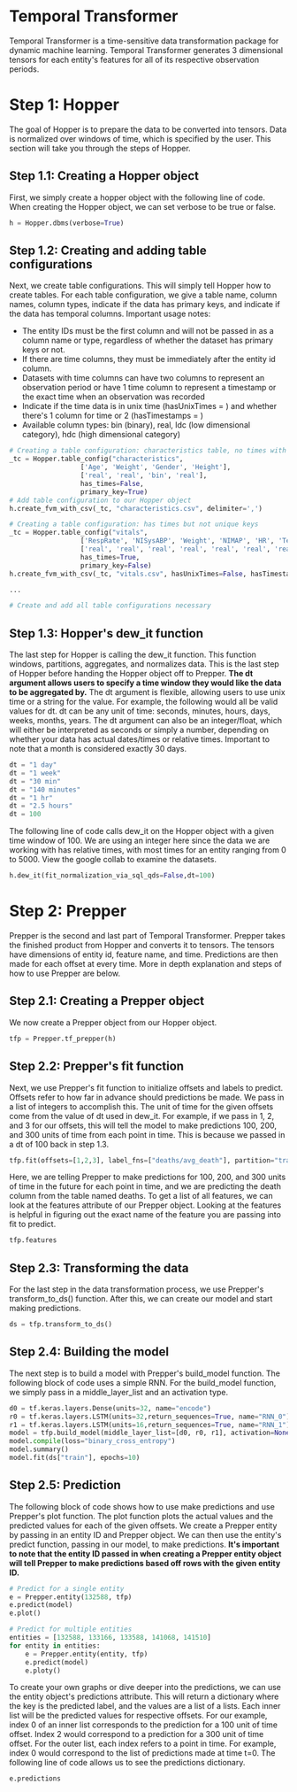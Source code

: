# Temporal Transformer

Temporal Transformer is a time-sensitive data transformation package for dynamic machine learning. Temporal Transformer generates 3 dimensional tensors for each entity's features for all of its respective observation periods.

# Step 1: Hopper

The goal of Hopper is to prepare the data to be converted into tensors. Data is normalized over windows of time, which is specified by the user. This section will take you through the steps of Hopper.

## Step 1.1: Creating a Hopper object

First, we simply create a hopper object with the following line of code. When creating the Hopper object, we can set verbose to be true or false.
```python
h = Hopper.dbms(verbose=True)
```

## Step 1.2: Creating and adding table configurations

Next, we create table configurations. This will simply tell Hopper how to create tables. For each table configuration, we give a table name, column names, column types, indicate if the data has primary keys, and indicate if the data has temporal columns.
Important usage notes:
* The entity IDs must be the first column and will not be passed in as a column name or type, regardless of whether the dataset has primary keys or not.
* If there are time columns, they must be immediately after the entity id column.
* Datasets with time columns can have two columns to represent an observation period or have 1 time column to represent a timestamp or the exact time when an observation was recorded
* Indicate if the time data is in unix time (hasUnixTimes = ) and whether there's 1 column for time or 2 (hasTimestamps = )
* Available column types: bin (binary), real, ldc (low dimensional category), hdc (high dimensional category)

```python
# Creating a table configuration: characteristics table, no times with unique keys
_tc = Hopper.table_config("characteristics", 
                  ['Age', 'Weight', 'Gender', 'Height'], 
                  ['real', 'real', 'bin', 'real'],
                  has_times=False,
                  primary_key=True)
# Add table configuration to our Hopper object
h.create_fvm_with_csv(_tc, "characteristics.csv", delimiter=',')

# Creating a table configuration: has times but not unique keys
_tc = Hopper.table_config("vitals", 
                  ['RespRate', 'NISysABP', 'Weight', 'NIMAP', 'HR', 'Temp', 'MAP', 'DiasABP', 'NIDiasABP', 'SysABP'], 
                  ['real', 'real', 'real', 'real', 'real', 'real', 'real', 'real', 'real', 'real'],
                  has_times=True,
                  primary_key=False)
h.create_fvm_with_csv(_tc, "vitals.csv", hasUnixTimes=False, hasTimestamps=True, delimiter=',')

...

# Create and add all table configurations necessary

```

## Step 1.3: Hopper's dew_it function

The last step for Hopper is calling the dew_it function. This function windows, partitions, aggregates, and normalizes data. This is the last step of Hopper before handing the Hopper object off to Prepper. **The dt argument allows users to specify a time window they would like the data to be aggregated by.** The dt argument is flexible, allowing users to use unix time or a string for the value. For example, the following would all be valid values for dt. dt can be any unit of time: seconds, minutes, hours, days, weeks, months, years. The dt argument can also be an integer/float, which will either be interpreted as seconds or simply a number, depending on whether your data has actual dates/times or relative times. Important to note that a month is considered exactly 30 days.
```python
dt = "1 day"
dt = "1 week"
dt = "30 min"
dt = "140 minutes"
dt = "1 hr"
dt = "2.5 hours"
dt = 100
```
The following line of code calls dew_it on the Hopper object with a given time window of 100. We are using an integer here since the data we are working with has relative times, with most times for an entity ranging from 0 to 5000. View the google collab to examine the datasets.
```python
h.dew_it(fit_normalization_via_sql_qds=False,dt=100)
```

# Step 2: Prepper

Prepper is the second and last part of Temporal Transformer. Prepper takes the finished product from Hopper and converts it to tensors. The tensors have dimensions of entity id, feature name, and time. Predictions are then made for each offset at every time. More in depth explanation and steps of how to use Prepper are below.

## Step 2.1: Creating a Prepper object

We now create a Prepper object from our Hopper object.
```python
tfp = Prepper.tf_prepper(h)
```

## Step 2.2: Prepper's fit function

Next, we use Prepper's fit function to initialize offsets and labels to predict. Offsets refer to how far in advance should predictions be made. We pass in a list of integers to accomplish this. The unit of time for the given offsets come from the value of dt used in dew_it. For example, if we pass in 1, 2, and 3 for our offsets, this will tell the model to make predictions 100, 200, and 300 units of time from each point in time. This is because we passed in a dt of 100 back in step 1.3.
```python
tfp.fit(offsets=[1,2,3], label_fns=["deaths/avg_death"], partition="train")
```
Here, we are telling Prepper to make predictions for 100, 200, and 300 units of time in the future for each point in time, and we are predicting the death column from the table named deaths. To get a list of all features, we can look at the features attribute of our Prepper object. Looking at the features is helpful in figuring out the exact name of the feature you are passing into fit to predict.
```python
tfp.features
```

## Step 2.3: Transforming the data

For the last step in the data transformation process, we use Prepper's transform_to_ds() function. After this, we can create our model and start making predictions.
```python
ds = tfp.transform_to_ds()
```

## Step 2.4: Building the model

The next step is to build a model with Prepper's build_model function. The following block of code uses a simple RNN. For the build_model function, we simply pass in a middle_layer_list and an activation type.
```python
d0 = tf.keras.layers.Dense(units=32, name="encode")
r0 = tf.keras.layers.LSTM(units=32,return_sequences=True, name="RNN_0")
r1 = tf.keras.layers.LSTM(units=16,return_sequences=True, name="RNN_1")
model = tfp.build_model(middle_layer_list=[d0, r0, r1], activation=None)
model.compile(loss="binary_cross_entropy")
model.summary()
model.fit(ds["train"], epochs=10)
```

## Step 2.5: Prediction

The following block of code shows how to use make predictions and use Prepper's plot function. The plot function plots the actual values and the predicted values for each of the given offsets. We create a Prepper entity by passing in an entity ID and Prepper object. We can then use the entity's predict function, passing in our model, to make predictions. **It's important to note that the entity ID passed in when creating a Prepper entity object will tell Prepper to make predictions based off rows with the given entity ID.**

```python
# Predict for a single entity
e = Prepper.entity(132588, tfp)
e.predict(model)
e.plot()

# Predict for multiple entities
entities = [132588, 133166, 133588, 141068, 141510]
for entity in entities:
    e = Prepper.entity(entity, tfp)
    e.predict(model)
    e.ploty()
```
To create your own graphs or dive deeper into the predictions, we can use the entity object's predictions attribute. This will return a dictionary where the key is the predicted label, and the values are a list of a lists. Each inner list will be the predicted values for respective offsets. For our example, index 0 of an inner list corresponds to the prediction for a 100 unit of time offset. Index 2 would correspond to a prediction for a 300 unit of time offset. For the outer list, each index refers to a point in time. For example, index 0 would correspond to the list of predictions made at time t=0. The following line of code allows us to see the predictions dictionary.
```python
e.predictions
```

